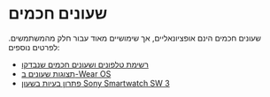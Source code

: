 # שעונים חכמים

שעונים חכמים הינם אופציונאליים, אך שימושיים מאוד עבור חלק מהמשתמשים. לפרטים נוספים:

- [רשימת טלפונים ושעונים חכמים שנבדקו](../Getting-Started/Phones.md)
- [תצוגות שעונים ב-Wear OS](../Configuration/Watchfaces.md)
- [פתרון בעיות בשעון Sony Smartwatch SW 3](../Usage/SonySW3.md)
